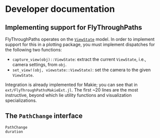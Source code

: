 # Developer documentation

## Implementing support for FlyThroughPaths

FlyThroughPaths operates on the [`ViewState`](@ref) model.  In order to implement support for this in a plotting package, you must implement dispatches for the following two functions:
- `capture_view(obj)::ViewState`: extract the current `ViewState`, i.e., camera settings, from `obj`.
- `set_view!(obj, viewstate::ViewState)`: set the camera to the given `ViewState`.

Integration is already implemented for Makie; you can see that in `ext/FlyThroughPathsMakieExt.jl`.  The first ~20 lines are the most instructive, beyond which lie utility functions and visualization specializations.

## The `PathChange` interface

```@docs
PathChange
duration
```